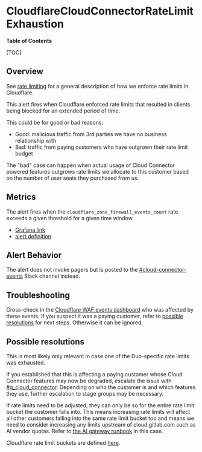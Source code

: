 # CloudflareCloudConnectorRateLimitExhaustion

**Table of Contents**

[TOC]

## Overview

See [rate limiting](../README.md#rate-limiting) for a general description of how we enforce
rate limits in Cloudflare.

This alert fires when Cloudflare enforced rate limits that resulted in clients being blocked
for an extended period of time.

This could be for good or bad reasons:

- Good: malicious traffic from 3rd parties we have no business relationship with
- Bad: traffic from paying customers who have outgrown their rate limit budget

The "bad" case can happen when actual usage of Cloud Connector powered features outgrows
rate limits we allocate to this customer based on the number of user seats they purchased from us.

## Metrics

The alert fires when the `cloudflare_zone_firewall_events_count` rate exceeds a given threshold for
a given time window.

- [Grafana link](https://dashboards.gitlab.net/alerting/list?search=CloudflareCloudConnectorRateLimitExhaustion)
- [alert definition](../../../mimir-rules/gitlab-ops/cloudflare/cloudflare.yml)

## Alert Behavior

The alert does not invoke pagers but is posted to the [#cloud-connector-events](https://gitlab.enterprise.slack.com/archives/C07HJFFS2RJ) Slack channel instead.

## Troubleshooting

Cross-check in the [Cloudflare WAF events dashboard](https://dash.cloudflare.com/852e9d53d0f8adbd9205389356f2303d/cloud.gitlab.com/security/events) who was affected by these events. If you suspect it was a paying customer, refer to [possible resolutions](#possible-resolutions) for next steps. Otherwise it can be ignored.

## Possible resolutions

This is most likely only relevant in case one of the Duo-specific rate limits was exhausted.

If you established that this is affecting a paying customer whose Cloud Connector features may now be degraded,
escalate the issue with [#g_cloud_connector](https://gitlab.enterprise.slack.com/archives/CGN8BUCKC). Depending
on who the customer is and which features they use, further escalation to stage groups may be necessary.

If rate limits need to be adjusted, they can only be so for the entire rate limit bucket the customer falls into.
This means increasing rate limits will affect all other customers falling into the
same rate limit bucket too and means we need to consider increasing any limits upstream of cloud.gitlab.com
such as AI vendor quotas. Refer to [the AI gateway runbook](../../ai-gateway/README.md#gcp-quotas) in this case.

Cloudflare rate limit buckets are defined [here](https://ops.gitlab.net/gitlab-com/gl-infra/config-mgmt/-/blob/main/environments/cloud-connect-prd/rules.tf).

